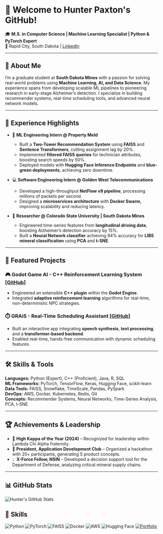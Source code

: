 # 👋 Welcome to Hunter Paxton's GitHub!  
🎓 **M.S. in Computer Science | Machine Learning Specialist | Python & PyTorch Expert**  
📍 Rapid City, South Dakota | [LinkedIn](https://linkedin.com/in/hunter-r-paxton)

---

## 🚀 About Me  
I’m a graduate student at **South Dakota Mines** with a passion for solving real-world problems using **Machine Learning, AI, and Data Science**. My experience spans from developing scalable ML pipelines to pioneering research in early-stage Alzheimer’s detection. I specialize in building recommender systems, real-time scheduling tools, and advanced neural network models.  

---

## 💼 Experience Highlights  
- 🧠 **ML Engineering Intern @ Property Meld**  
   - Built a **Two-Tower Recommendation System** using **FAISS** and **Sentence Transformers**, cutting assignment lag by 20%.  
   - Implemented **filtered FAISS queries** for technician attributes, boosting search speeds by 50%.  
   - Deployed models with **Hugging Face Inference Endpoints** and **blue-green deployments**, achieving zero downtime.  

- 💻 **Software Engineering Intern @ Golden West Telecommunications**  
   - Developed a high-throughput **NetFlow v9 pipeline**, processing millions of packets per second.  
   - Designed a **microservices architecture** with **Docker Swarm**, improving scalability and reducing latency.  

- 🧪 **Researcher @ Colorado State University | South Dakota Mines**  
   - Engineered time-series features from **longitudinal driving data**, boosting Alzheimer’s detection accuracy by 15%.  
   - Built a **Neural Network classifier** achieving 94% accuracy for **LIBS mineral classification** using **PCA** and **t-SNE**.  

---

## 🧩 Featured Projects  
### 🎮 Godot Game AI - C++ Reinforcement Learning System [[GitHub](https://github.com/Hunter174/MLGodotKit)]  
- Engineered an extensible **C++ plugin** within the **Godot Engine**.  
- Integrated **adaptive reinforcement learning** algorithms for real-time, non-deterministic NPC strategies.  

### ⏱️ GRAiS - Real-Time Scheduling Assistant [[GitHub](https://github.com/Hunter174/GRAiS)]  
- Built an interactive app integrating **speech synthesis**, **text processing**, and a **transformer-based backend**.  
- Enabled real-time, hands-free communication with dynamic scheduling features.  

---

## 🛠️ Skills & Tools  
**Languages:** Python (Expert), C++ (Proficient), Java, R, SQL  
**ML Frameworks:** PyTorch, TensorFlow, Keras, Hugging Face, scikit-learn  
**Data Tools:** FAISS, Snowflake, TimeScale, Pandas, PySpark  
**DevOps:** AWS, Docker, Kubernetes, Redis, Git  
**Concepts:** Recommender Systems, Neural Networks, Time-Series Analysis, PCA, t-SNE  

---

## 🏆 Achievements & Leadership  
- 🥇 **High Kappa of the Year (2024)** – Recognized for leadership within Lambda Chi Alpha fraternity.  
- 🎉 **President, Application Development Club** – Organized a hackathon with 20+ participants, generating 5 product concepts.  
- 💡 **X-Force Fellow, NSIN** – Developed a decision support tool for the Department of Defense, analyzing critical mineral supply chains.  

---

## 📊 GitHub Stats
![Hunter's GitHub Stats](https://github-readme-stats.vercel.app/api?username=Hunter174&show_icons=true&theme=radical)

## 🚀 Skills
![Python](https://img.shields.io/badge/Python-Expert-blue?logo=python)
![PyTorch](https://img.shields.io/badge/PyTorch-Deep%20Learning-red?logo=pytorch)
![FAISS](https://img.shields.io/badge/FAISS-Vector%20Search-orange)
![Docker](https://img.shields.io/badge/Docker-Containerization-blue?logo=docker)
![AWS](https://img.shields.io/badge/AWS-Cloud-orange?logo=amazon-aws)
![Hugging Face](https://img.shields.io/badge/Hugging%20Face-Transformers-yellow?logo=huggingface)
[![Portfolio](https://img.shields.io/badge/Portfolio-Projects-green?style=flat&logo=google-chrome)](https://github.com/Hunter174)
